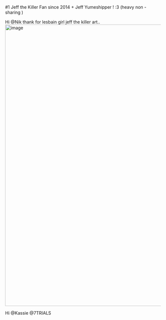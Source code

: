 
#1 Jeff the Killer Fan since 2014 + Jeff Yumeshipper ! :3 (heavy non - sharing )

Hi @Nik thank for lesbain girl jeff the killer art..
<img width="974" height="912" alt="image" src="https://github.com/user-attachments/assets/b30ae8c9-7410-4804-b17d-15d728cf864c" />



Hi @Kassie @7TRIALS
